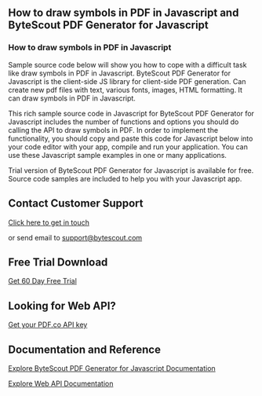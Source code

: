 ## How to draw symbols in PDF in Javascript and ByteScout PDF Generator for Javascript

### How to draw symbols in PDF in Javascript

Sample source code below will show you how to cope with a difficult task like draw symbols in PDF in Javascript. ByteScout PDF Generator for Javascript is the client-side JS library for client-side PDF generation. Can create new pdf files with text, various fonts, images, HTML formatting. It can draw symbols in PDF in Javascript.

This rich sample source code in Javascript for ByteScout PDF Generator for Javascript includes the number of functions and options you should do calling the API to draw symbols in PDF. In order to implement the functionality, you should copy and paste this code for Javascript below into your code editor with your app, compile and run your application. You can use these Javascript sample examples in one or many applications.

Trial version of ByteScout PDF Generator for Javascript is available for free. Source code samples are included to help you with your Javascript app.

## Contact Customer Support

[Click here to get in touch](https://bytescout.zendesk.com/hc/en-us/requests/new?subject=ByteScout%20PDF%20Generator%20for%20Javascript%20Question)

or send email to [support@bytescout.com](mailto:support@bytescout.com?subject=ByteScout%20PDF%20Generator%20for%20Javascript%20Question) 

## Free Trial Download

[Get 60 Day Free Trial](https://bytescout.com/download/web-installer?utm_source=github-readme)

## Looking for Web API? 

[Get your PDF.co API key](https://pdf.co/documentation/api?utm_source=github-readme)

## Documentation and Reference

[Explore ByteScout PDF Generator for Javascript Documentation](https://bytescout.com/documentation/index.html?utm_source=github-readme)

[Explore Web API Documentation](https://pdf.co/documentation/api?utm_source=github-readme)